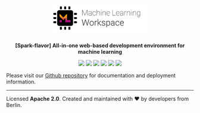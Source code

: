 <h1 align="center">
    <a href="https://github.com/khulnasoft/ml-station" title="ML Workspace Home">
    <img width=50% alt="" src="https://github.com/khulnasoft/ml-station/raw/main/docs/images/ml-station-logo.png"> </a>
    <br>
</h1>

<p align="center">
    <strong>[Spark-flavor] All-in-one web-based development environment for machine learning</strong>
</p>

<p align="center">
<a href="https://hub.docker.com/r/khulnasoft/ml-station-spark" title="Docker Image Version"><img src="https://images.microbadger.com/badges/version/khulnasoft/ml-station-spark.svg"></a>
<a href="https://hub.docker.com/r/khulnasoft/ml-station-spark" title="Docker Image Metadata"><img src="https://images.microbadger.com/badges/image/khulnasoft/ml-station-spark.svg"></a>
<a href="https://hub.docker.com/r/khulnasoft/ml-station-spark" title="Docker Pulls"><img src="https://img.shields.io/docker/pulls/khulnasoft/ml-station-spark.svg"></a>
    <a href="https://github.com/khulnasoft/ml-station/blob/main/LICENSE" title="ML Workspace License"><img src="https://img.shields.io/badge/License-Apache%202.0-green.svg"></a>
    <a href="https://gitter.im/khulnasoft/ml-station" title="Chat on Gitter"><img src="https://badges.gitter.im/khulnasoft/ml-station.svg"></a>
    <a href="https://twitter.com/khulnasoft" title="ML Station on Twitter"><img src="https://img.shields.io/twitter/follow/khulnasoft.svg?style=social"></a>
</p>

Please visit our [Github repository](https://github.com/khulnasoft/ml-station#spark-flavor) for documentation and deployment information.

---

Licensed **Apache 2.0**. Created and maintained with ❤️ by developers from Berlin.
